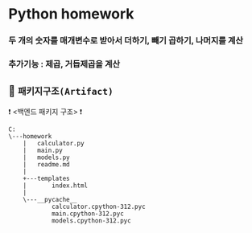 # Python homework
### 두 개의 숫자를 매개변수로 받아서 더하기, 빼기 곱하기, 나머지를 계산 
### 추가기능 : 제곱, 거듭제곱을 계산

## 📂 `패키지구조(Artifact)` 
❗ <백엔드 패키지 구조> ❗
```
C:
\---homework
    |   calculator.py
    |   main.py
    |   models.py
    |   readme.md
    |
    +---templates
    |       index.html
    |
    \---__pycache__
            calculator.cpython-312.pyc
            main.cpython-312.pyc
            models.cpython-312.pyc
```
